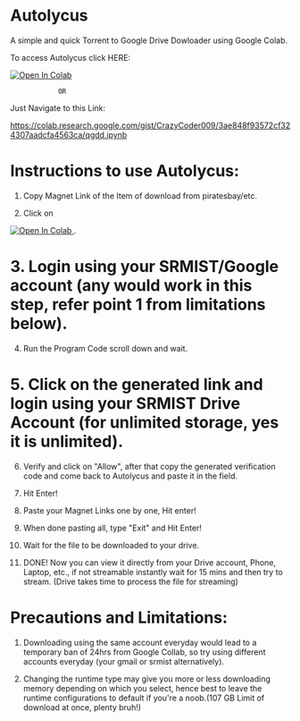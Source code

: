 # Autolycus
A simple and quick Torrent to Google Drive Dowloader using Google Colab. 

To access Autolycus click HERE:

<a href="https://colab.research.google.com/gist/CrazyCoder009/3ae848f93572cf324307aadcfa4563ca/qgdd.ipynb">
  <img src="https://colab.research.google.com/assets/colab-badge.svg" alt="Open In Colab"/>
</a>

                OR 
                
Just Navigate to this Link:

https://colab.research.google.com/gist/CrazyCoder009/3ae848f93572cf324307aadcfa4563ca/qgdd.ipynb


# Instructions to use Autolycus:

1. Copy Magnet Link of the Item of download from piratesbay/etc.

 2. Click on <a href="https://colab.research.google.com/gist/CrazyCoder009/3ae848f93572cf324307aadcfa4563ca/qgdd.ipynb">
  <img src="https://colab.research.google.com/assets/colab-badge.svg" alt="Open In Colab"/>
</a> .

# 3. Login using your SRMIST/Google account (any would work in this step, refer point 1 from limitations below).

4. Run the Program Code scroll down and wait.

# 5. Click on the generated link and login using your SRMIST Drive Account (for unlimited storage, yes it is unlimited).

6. Verify and click on "Allow", after that copy the generated verification code and come back to Autolycus and paste it in the field.

7. Hit Enter!

8. Paste your Magnet Links one by one, Hit enter!

9. When done pasting all, type "Exit" and Hit Enter!

10. Wait for the file to be downloaded to your drive.

11. DONE! Now you can view it directly from your Drive account, Phone, Laptop, etc., if not streamable instantly wait for 15 mins and then try to stream. (Drive takes time to process the file for streaming)


# Precautions and Limitations:

1. Downloading using the same account everyday would lead to a temporary ban of 24hrs from Google Collab, so try using different accounts everyday (your gmail or srmist alternatively).  

2. Changing the runtime type may give you more or less downloading memory depending on which you select, hence best to leave the runtime configurations to default if you're a noob.(107 GB Limit of download at once, plenty bruh!)

